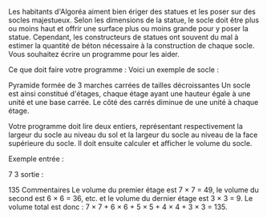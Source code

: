 Les habitants d'Algoréa aiment bien ériger des statues et les poser sur des socles majestueux. Selon les dimensions de la statue, le socle doit être plus ou moins haut et offrir une surface plus ou moins grande pour y poser la statue. Cependant, les constructeurs de statues ont souvent du mal à estimer la quantité de béton nécessaire à la construction de chaque socle. Vous souhaitez écrire un programme pour les aider.

Ce que doit faire votre programme :
Voici un exemple de socle :

Pyramide formée de 3 marches carrées de tailles décroissantes
Un socle est ainsi constitué d'étages, chaque étage ayant une hauteur égale à une unité et une base carrée. Le côté des carrés diminue de une unité à chaque étage.

Votre programme doit lire deux entiers, représentant respectivement la largeur du socle au niveau du sol et la largeur du socle au niveau de la face supérieure du socle. Il doit ensuite calculer et afficher le volume du socle.

Exemple
entrée :

7
3
sortie :

135
Commentaires
Le volume du premier étage est 7 × 7 = 49, le volume du second est 6 × 6 = 36, etc. et le volume du dernier étage est 3 × 3 = 9. Le volume total est donc : 7 × 7 + 6 × 6 + 5 × 5 + 4 × 4 + 3 × 3 = 135.